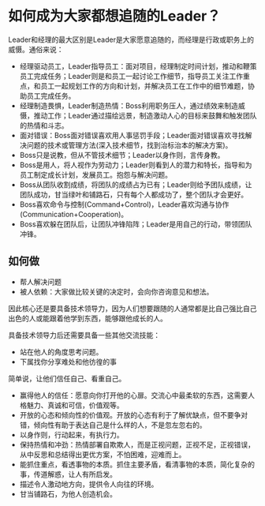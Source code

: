 # 如何成为大家都想追随的Leader？

Leader和经理的最大区别是Leader是大家愿意追随的，而经理是行政或职务上的威慑。通俗来说：

- 经理驱动员工，Leader指导员工：面对项目，经理制定时间计划，推动和鞭策员工完成任务；Leader则是和员工一起讨论工作细节，指导员工关注工作重点，和员工一起规划工作的方向和计划，并解决员工在工作中的细节难题，协助员工完成任务。
- 经理制造畏惧，Leader制造热情：Boss利用职务压人，通过绩效来制造威慑，推动工作；Leader通过描绘远景，制造激动人心的目标来鼓舞和触发团队的热情和斗志。
- 面对错误：Boss面对错误喜欢用人事惩罚手段；Leader面对错误喜欢寻找解决问题的技术或管理方法(深入技术细节，找到治标治本的解决方案)。
- Boss只是说教，但从不管技术细节；Leader以身作则，言传身教。
- Boss是用人，将人视作为劳动力；Leader则看到人的潜力和特长，指导和为员工制定成长计划，发展员工。抱怨与解决问题。
- Boss从团队收割成绩，将团队的成绩占为已有；Leader则给予团队成绩，让团队成功，甘当绿叶和铺路石，只有每个人都成功了，整个团队才会更好。
- Boss喜欢命令与控制(Command+Control)，Leader喜欢沟通与协作(Communication+Cooperation)。
- Boss喜欢躲在团队后，让团队冲锋陷阵；Leader是用自己的行动，带领团队冲锋。

## 如何做

- 帮人解决问题
- 被人依赖：大家做比较关键的决定时，会向你咨询意见和想法。

因此核心还是要具备技术领导力，因为人们想要跟随的人通常都是比自己强比自己出色的人或能跟着他学到东西，能够跟他成长的人。

具备技术领导力后还需要具备一些其他交流技能：

- 站在他人的角度思考问题。
- 下属找你分享难处和他彷徨的事

简单说，让他们信任自己、看重自己。

- 赢得他人的信任：愿意向你打开他的心扉。交流心中最柔软的东西，这需要人格魅力、真诚和可信，价值观等。
- 开放的心态和倾向性的价值观。开放的心态有利于了解优缺点，但不要争对错，倾向性有助于表达自己是什么样的人，不是忽左忽右的。
- 以身作则，行动起来，有执行力。
- 保持热情和冲劲：热情部署自欺欺人，而是正视问题，正视不足，正视错误，从中反思和总结得出更优方案，不怕困难，迎难而上。
- 能抓住重点，看透事物的本质。抓住主要矛盾，看清事物的本质，简化复杂的事，传道解惑，让人有所启发。
- 描述令人激动地方向，提供令人向往的环境。
- 甘当铺路石，为他人创造机会。

